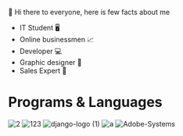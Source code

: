 👋 Hi there to everyone, here is few facts about me

- IT Student 🖥️
- Online businessmen 📈
- Developer 💻
- Graphic designer 🔷
- Sales Expert 👔

<h1>Programs & Languages</h1>

![2](https://user-images.githubusercontent.com/81625008/156918236-b153b037-51fa-4b5c-b7d1-7ccec0335289.png)
![123](https://user-images.githubusercontent.com/81625008/156918322-db07810e-91e4-4349-baa0-f55db17f7dcc.png)
![django-logo (1)](https://user-images.githubusercontent.com/81625008/156918662-0c56fd3c-1a21-4eae-b917-190e26d76fce.png)
![a](https://user-images.githubusercontent.com/81625008/156918724-59975f41-fe32-4ecc-b3c3-534d27abf7d7.png)
![Adobe-Systems](https://user-images.githubusercontent.com/81625008/156918572-6badd7ee-593a-47c6-8303-b40c636c6a68.png)

